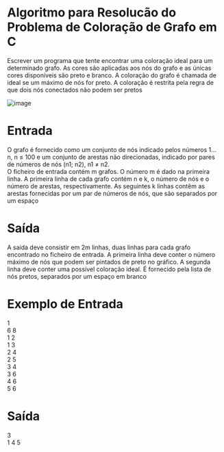 # Algoritmo para Resolucão do Problema de Coloração de Grafo em C

Escrever um programa que tente encontrar uma coloração ideal 
para um determinado grafo. As cores são aplicadas aos nós do 
grafo e as únicas cores disponíveis são preto e branco. A coloração 
do grafo é chamada de ideal se um máximo de nós for preto. A 
coloração é restrita pela regra de que dois nós conectados não 
podem ser pretos

![image](https://user-images.githubusercontent.com/49438293/135755674-b1646ee5-852d-4cc8-868c-4e820a1f5350.png)

# Entrada </br>
O grafo é fornecido como um conjunto de nós indicado pelos números 1... n, n ≤ 100 e 
um conjunto de arestas não direcionadas, indicado por pares de números de nós (n1; n2), 
n1 ≠ n2. </br>
O ficheiro de entrada contém m grafos. O número m é dado na primeira linha. A primeira 
linha de cada grafo contém n e k, o número de nós e o número de arestas, respectivamente. 
As seguintes k linhas contêm as arestas fornecidas por um par de números de nós, que 
são separados por um espaço

# Saída </br>
A saída deve consistir em 2m linhas, duas linhas para cada grafo encontrado no ficheiro
de entrada. A primeira linha deve conter o número máximo de nós que podem ser pintados 
de preto no gráfico. A segunda linha deve conter uma possível coloração ideal. É 
fornecido pela lista de nós pretos, separados por um espaço em branco

# Exemplo de Entrada
1 </br>
6 8 </br>
1 2 </br>
1 3 </br>
2 4 </br>
2 5 </br>
3 4 </br>
3 6 </br>
4 6 </br>
5 6 </br>

# Saída
3 </br>
1 4 5 </br>
